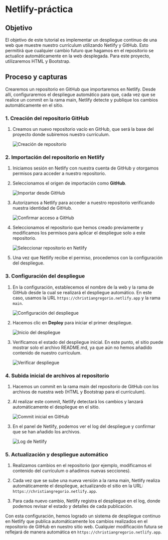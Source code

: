 # Netlify-práctica

## Objetivo
El objetivo de este tutorial es implementar un despliegue continuo de una web que muestre nuestro currículum utilizando Netlify y GitHub. Esto permitirá que cualquier cambio futuro que hagamos en el repositorio se actualice automáticamente en la web desplegada. Para este proyecto, utilizaremos HTML y Bootstrap.

## Proceso y capturas
Crearemos un repositorio en GitHub que importaremos en Netlify. Desde allí, configuraremos el despliegue automático para que, cada vez que se realice un commit en la rama main, Netlify detecte y publique los cambios automáticamente en el sitio.

### 1. Creación del repositorio GitHub
1. Creamos un nuevo repositorio vacío en GitHub, que será la base del proyecto donde subiremos nuestro currículum.
  
   ![Creación de repositorio](./capturas/01repositorio.png)

### 2. Importación del repositorio en Netlify
1. Iniciamos sesión en Netlify con nuestra cuenta de GitHub y otorgamos permisos para acceder a nuestro repositorio.
2. Seleccionamos el origen de importación como **GitHub**.

   ![Importar desde GitHub](./capturas/02permisonetlify.png)
   
3. Autorizamos a Netlify para acceder a nuestro repositorio verificando nuestra identidad de GitHub.

   ![Confirmar acceso a GitHub](./capturas/03permisonetlify.png)

4. Seleccionamos el repositorio que hemos creado previamente y modificamos los permisos para aplicar el despliegue solo a este repositorio.

   ![Seleccionar repositorio en Netlify](./capturas/05deploy.png)

5. Una vez que Netlify recibe el permiso, procedemos con la configuración del despliegue.

### 3. Configuración del despliegue
1. En la configuración, establecemos el nombre de la web y la rama de GitHub desde la cual se realizará el despliegue automático. En este caso, usamos la URL `https://christiangregorio.netlify.app` y la rama `main`.

   ![Configuración del despliegue](./capturas/06configuracionrepo.png)

2. Hacemos clic en **Deploy** para iniciar el primer despliegue.

   ![Inicio del despliegue](./capturas/07deploycorrecto.png)

3. Verificamos el estado del despliegue inicial. En este punto, el sitio puede mostrar solo el archivo README.md, ya que aún no hemos añadido contenido de nuestro currículum.

   ![Verificar despliegue](./capturas/07.png)

### 4. Subida inicial de archivos al repositorio
1. Hacemos un commit en la rama main del repositorio de GitHub con los archivos de nuestra web (HTML y Bootstrap para el currículum).
2. Al realizar este commit, Netlify detectará los cambios y lanzará automáticamente el despliegue en el sitio.

   ![Commit inicial en GitHub](./capturas/08deploycorrecto2.png)
   
3. En el panel de Netlify, podemos ver el log del despliegue y confirmar que se han añadido los archivos.

   ![Log de Netlify](./capturas/09desplieguecv.png)

### 5. Actualización y despliegue automático
1. Realizamos cambios en el repositorio (por ejemplo, modificamos el contenido del currículum o añadimos nuevas secciones).
2. Cada vez que se sube una nueva versión a la rama main, Netlify realiza automáticamente el despliegue, actualizando el sitio en la URL: `https://christiangregorio.netlify.app`.

3. Para cada nuevo cambio, Netlify registra el despliegue en el log, donde podemos revisar el estado y detalles de cada publicación.

Con esta configuración, hemos logrado un sistema de despliegue continuo en Netlify que publica automáticamente los cambios realizados en el repositorio de GitHub en nuestro sitio web. Cualquier modificación futura se reflejará de manera automática en `https://christiangregorio.netlify.app`.